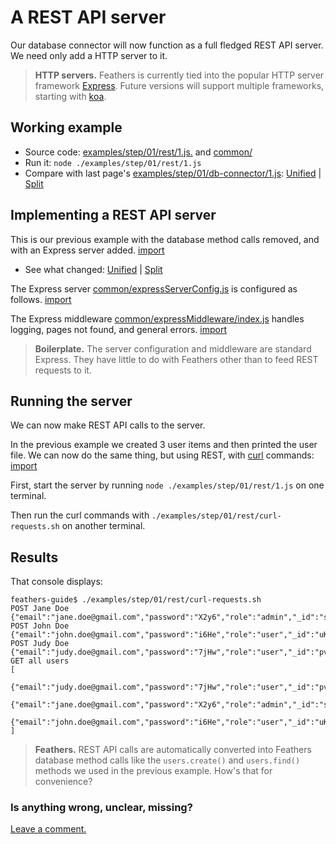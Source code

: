 # A REST API server

Our database connector will now function as a full fledged REST API server.
We need only add a HTTP server to it.

>**HTTP servers.** Feathers is currently tied into
the popular HTTP server framework [Express](http://expressjs.com/).
Future versions will support multiple frameworks, starting with
[koa](http://koajs.com/).


## Working example

- Source code: [examples/step/01/rest/1.js.](https://github.com/feathersjs/feathers-docs/blob/master/examples/step/01/rest/1.js)
and
[common/](https://github.com/feathersjs/feathers-docs/blob/master/examples/step/01/common)
- Run it: `node ./examples/step/01/rest/1.js`
- Compare with last page's [examples/step/01/db-connector/1.js](https://github.com/feathersjs/feathers-docs/blob/master/examples/step/01/db-connector/1.js):
[Unified](http://htmlpreview.github.io/?https://github.com/feathersjs/feathers-docs/blob/master/examples/step/_diff/01-rest-1-line.html)
|
[Split](http://htmlpreview.github.io/?https://github.com/feathersjs/feathers-docs/blob/master/examples/step/_diff/01-rest-1-side.html)

## Implementing a REST API server

This is our previous example with the database method calls removed,
and with an Express server added.
[import](../../../examples/step/01/rest/1.js)

- See what changed:
[Unified](http://htmlpreview.github.io/?https://github.com/feathersjs/feathers-docs/blob/master/examples/step/_diff/01-rest-1-line.html)
|
[Split](http://htmlpreview.github.io/?https://github.com/feathersjs/feathers-docs/blob/master/examples/step/_diff/01-rest-1-side.html)

The Express server [common/expressServerConfig.js](https://github.com/feathersjs/feathers-docs/blob/master/examples/step/01/common/expressServerConfig.js)
is configured as follows.
[import](../../../examples/step/01/common/expressServerConfig.js)

The Express middleware [common/expressMiddleware/index.js](https://github.com/feathersjs/feathers-docs/blob/master/examples/step/01/common/expressMiddleware/index.js)
handles logging, pages not found, and general errors.
[import](../../../examples/step/01/common/expressMiddleware/index.js)

> **Boilerplate.** The server configuration and middleware are standard Express.
They have little to do with Feathers other than to feed REST requests to it.

## Running the server

We can now make REST API calls to the server.

In the previous example we created 3 user items and then printed the user file.
We can now do the same thing, but using REST, with
[curl](https://en.wikipedia.org/wiki/CURL) commands:
[import](../../../examples/step/01/rest/curl-requests.sh)

First, start the server by running `node ./examples/step/01/rest/1.js` on one terminal.

Then run the curl commands with `./examples/step/01/rest/curl-requests.sh`
on another terminal.

## Results

That console displays:

```text
feathers-guide$ ./examples/step/01/rest/curl-requests.sh
POST Jane Doe
{"email":"jane.doe@gmail.com","password":"X2y6","role":"admin","_id":"sbkXV7LVkMhx1NyY"}
POST John Doe
{"email":"john.doe@gmail.com","password":"i6He","role":"user","_id":"uKhqOp4R4hABw9oO"}
POST Judy Doe
{"email":"judy.doe@gmail.com","password":"7jHw","role":"user","_id":"pvcmh9X2i9VZgqWJ"}
GET all users
[
 {"email":"judy.doe@gmail.com","password":"7jHw","role":"user","_id":"pvcmh9X2i9VZgqWJ"},
 {"email":"jane.doe@gmail.com","password":"X2y6","role":"admin","_id":"sbkXV7LVkMhx1NyY"},
 {"email":"john.doe@gmail.com","password":"i6He","role":"user","_id":"uKhqOp4R4hABw9oO"}
]
```

> **Feathers.** REST API calls are automatically converted into Feathers database method calls
like the `users.create()` and `users.find()` methods we used in the previous example.
How's that for convenience?
 
### Is anything wrong, unclear, missing?
[Leave a comment.](https://github.com/feathersjs/feathers-docs/issues/new?title=Comment:Step-Basic-Rest-api-server&body=Comment:Step-Basic-Rest-api-server)
